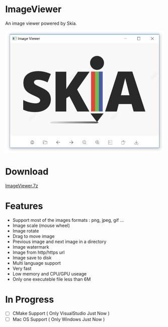 # ImageViewer

An image viewer powered by Skia.

![](./doc/app.png)

# Download

[ImageViewer.7z](https://github.com/xland/ImageViewer/releases/)

# Features

- Support most of the images formats : png, jpeg, gif ...
- Image scale (mouse wheel)
- Image rotate
- Drag to move image
- Previous image and next image in a directory
- Image watermark
- Image from http/https url
- Image save to disk
- Multi language support
- Very fast
- Low memory and CPU/GPU useage
- Only one executeble file less than 6M

# In Progress

- [ ] CMake Support ( Only VisualStudio Just Now )
- [ ] Mac OS Support ( Only Windows Just Now )
